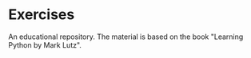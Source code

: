 # Exercises
An educational repository.
The material is based on the book "Learning Python by Mark Lutz".
